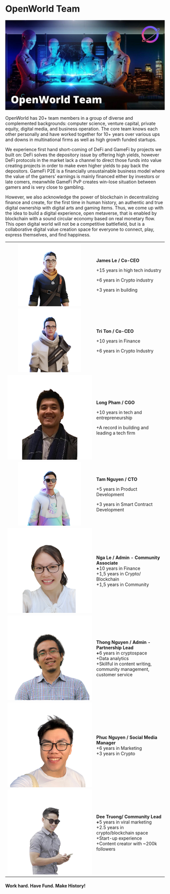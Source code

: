 # OpenWorld Team

![](.gitbook/assets/teamwork.jpg)

OpenWorld has 20+ team members in a group of diverse and complemented backgrounds: computer science, venture capital, private equity, digital media, and business operation. The core team knows each other personally and have worked together for 10+ years over various ups and downs in multinational firms as well as high growth funded startups.

We experience first hand short-coming of DeFi and GameFi by projects we built on: DeFi solves the depository issue by offering high yields, however DeFi protocols in the market lack a channel to direct those funds into value creating projects in order to make even higher yields to pay back the depositors. GameFi P2E is a financially unsustainable business model where the value of the gamers’ earnings is mainly financed either by investors or late comers, meanwhile GameFi PvP creates win-lose situation between gamers and is very close to gambling.

However, we also acknowledge the power of blockchain in decentralizing finance and create, for the first time in human history, an authentic and true digital ownership with digital arts and gaming items. Thus, we come up with the idea to build a digital experience, open metaverse, that is enabled by blockchain with a sound circular economy based on real monetary flow. This open digital world will not be a competitive battlefield, but is a collaborative digital value creation space for everyone to connect, play, express themselves, and find happiness.

|                                               |                                                                                                                                                                                                               |
| :-------------------------------------------: | ------------------------------------------------------------------------------------------------------------------------------------------------------------------------------------------------------------- |
| ![](.gitbook/assets/ReadyPlayerMe-Avatar.png) | <p><strong>James Le / Co-CEO</strong></p><p>+15 years in high tech industry</p><p>+6 years in Crypto industry</p><p>+3 years in building</p>                                                                  |
|          ![](.gitbook/assets/tri.png)         | <p><strong>Tri Ton / Co-CEO</strong></p><p>+10 years in Finance</p><p>+6 years in Crypto Industry</p>                                                                                                         |
|      ![](<.gitbook/assets/long pham.png>)     | <p><strong>Long Pham / CGO</strong></p><p></p><p>+10 years in tech and entrepreneurship</p><p>+A record in building and leading a tech firm</p>                                                               |
|      ![](<.gitbook/assets/image (1).png>)     | <p><strong>Tam Nguyen / CTO</strong></p><p>+5 years in Product Development</p><p>+3 years in Smart Contract Development</p>                                                                                   |
|           ![](.gitbook/assets/2.png)          | <p><strong>Nga Le / Admin - Community Associate</strong><br><strong>+</strong>10 years in Finance<br>+1,5 years in Crypto/ Blockchain<br>+1,5 years in Community</p>                                          |
|           ![](.gitbook/assets/3.png)          | <p><strong>Thong Nguyen / Admin - Partnership Lead</strong><br><strong>+</strong>6 years in cryptospace<br>+Data analytics<br>+Skillful in content writing, community management, customer service</p>        |
|           ![](.gitbook/assets/5.png)          | <p><strong>Phuc Nguyen / Social Media Manager</strong><br>+6 years in Marketing<br>+3 years in Crypto</p>                                                                                                     |
|        ![](<.gitbook/assets/4 (1).png>)       | <p> <strong>Dee Truong/ Community Lead</strong><br><strong>+</strong>5 years in viral marketing<br>+2.5 years in crypto/blockchain space<br>+Start-up experience<br>+Content creator with ~200k followers</p> |

#### Work hard. Have Fund. Make History!
